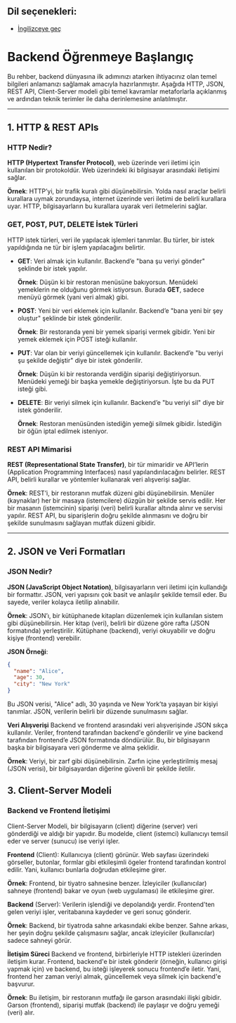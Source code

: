 ## Dil seçenekleri:
- [İngilizceye geç](README.md)

# Backend Öğrenmeye Başlangıç

Bu rehber, backend dünyasına ilk adımınızı atarken ihtiyacınız olan temel bilgileri anlamanızı sağlamak amacıyla hazırlanmıştır. Aşağıda HTTP, JSON, REST API, Client-Server modeli gibi temel kavramlar metaforlarla açıklanmış ve ardından teknik terimler ile daha derinlemesine anlatılmıştır.

---

## 1. HTTP & REST APIs

### **HTTP Nedir?**
**HTTP (Hypertext Transfer Protocol)**, web üzerinde veri iletimi için kullanılan bir protokoldür. Web üzerindeki iki bilgisayar arasındaki iletişimi sağlar.

**Örnek**: HTTP’yi, bir trafik kuralı gibi düşünebilirsin. Yolda nasıl araçlar belirli kurallara uymak zorundaysa, internet üzerinde veri iletimi de belirli kurallara uyar. HTTP, bilgisayarların bu kurallara uyarak veri iletmelerini sağlar.

### **GET, POST, PUT, DELETE İstek Türleri**
HTTP istek türleri, veri ile yapılacak işlemleri tanımlar. Bu türler, bir istek yapıldığında ne tür bir işlem yapılacağını belirtir.

- **GET**: Veri almak için kullanılır. Backend’e "bana şu veriyi gönder" şeklinde bir istek yapılır.
  
  **Örnek**: Düşün ki bir restoran menüsüne bakıyorsun. Menüdeki yemeklerin ne olduğunu görmek istiyorsun. Burada **GET**, sadece menüyü görmek (yani veri almak) gibi.

- **POST**: Yeni bir veri eklemek için kullanılır. Backend’e "bana yeni bir şey oluştur" şeklinde bir istek gönderilir.
  
  **Örnek**: Bir restoranda yeni bir yemek siparişi vermek gibidir. Yeni bir yemek eklemek için POST isteği kullanılır.

- **PUT**: Var olan bir veriyi güncellemek için kullanılır. Backend’e "bu veriyi şu şekilde değiştir" diye bir istek gönderilir.
  
  **Örnek**: Düşün ki bir restoranda verdiğin siparişi değiştiriyorsun. Menüdeki yemeği bir başka yemekle değiştiriyorsun. İşte bu da PUT isteği gibi.

- **DELETE**: Bir veriyi silmek için kullanılır. Backend’e "bu veriyi sil" diye bir istek gönderilir.
  
  **Örnek**: Restoran menüsünden istediğin yemeği silmek gibidir. İstediğin bir öğün iptal edilmek isteniyor.

### **REST API Mimarisi**
**REST (Representational State Transfer)**, bir tür mimaridir ve API’lerin (Application Programming Interfaces) nasıl yapılandırılacağını belirler. REST API, belirli kurallar ve yöntemler kullanarak veri alışverişi sağlar.

**Örnek**: REST’i, bir restoranın mutfak düzeni gibi düşünebilirsin. Menüler (kaynaklar) her bir masaya (istemcilere) düzgün bir şekilde servis edilir. Her bir masanın (istemcinin) siparişi (veri) belirli kurallar altında alınır ve servisi yapılır. REST API, bu siparişlerin doğru şekilde alınmasını ve doğru bir şekilde sunulmasını sağlayan mutfak düzeni gibidir.

---

## 2. JSON ve Veri Formatları

### **JSON Nedir?**
**JSON (JavaScript Object Notation)**, bilgisayarların veri iletimi için kullandığı bir formattır. JSON, veri yapısını çok basit ve anlaşılır şekilde temsil eder. Bu sayede, veriler kolayca iletilip alınabilir.

**Örnek**: JSON’ı, bir kütüphanede kitapları düzenlemek için kullanılan sistem gibi düşünebilirsin. Her kitap (veri), belirli bir düzene göre rafta (JSON formatında) yerleştirilir. Kütüphane (backend), veriyi okuyabilir ve doğru kişiye (frontend) verebilir.

**JSON Örneği**:

```json
{
  "name": "Alice",
  "age": 30,
  "city": "New York"
}
```
Bu JSON verisi, "Alice" adlı, 30 yaşında ve New York’ta yaşayan bir kişiyi tanımlar. JSON, verilerin belirli bir düzende sunulmasını sağlar.

**Veri Alışverişi**
Backend ve frontend arasındaki veri alışverişinde JSON sıkça kullanılır. Veriler, frontend tarafından backend'e gönderilir ve yine backend tarafından frontend’e JSON formatında döndürülür. Bu, bir bilgisayarın başka bir bilgisayara veri gönderme ve alma şeklidir.

**Örnek**: Veriyi, bir zarf gibi düşünebilirsin. Zarfın içine yerleştirilmiş mesaj (JSON verisi), bir bilgisayardan diğerine güvenli bir şekilde iletilir.

## 3. Client-Server Modeli
### **Backend ve Frontend İletişimi** ### 
Client-Server Modeli, bir bilgisayarın (client) diğerine (server) veri gönderdiği ve aldığı bir yapıdır. Bu modelde, client (istemci) kullanıcıyı temsil eder ve server (sunucu) ise veriyi işler.

**Frontend** (Client): Kullanıcıya (client) görünür. Web sayfası üzerindeki görseller, butonlar, formlar gibi etkileşimli ögeler frontend tarafından kontrol edilir. Yani, kullanıcı bunlarla doğrudan etkileşime girer.

**Örnek**: Frontend, bir tiyatro sahnesine benzer. İzleyiciler (kullanıcılar) sahneye (frontend) bakar ve oyun (web uygulaması) ile etkileşime girer.

**Backend** (Server): Verilerin işlendiği ve depolandığı yerdir. Frontend'ten gelen veriyi işler, veritabanına kaydeder ve geri sonuç gönderir.

**Örnek**: Backend, bir tiyatroda sahne arkasındaki ekibe benzer. Sahne arkası, her şeyin doğru şekilde çalışmasını sağlar, ancak izleyiciler (kullanıcılar) sadece sahneyi görür.

**İletişim Süreci**
Backend ve frontend, birbirleriyle HTTP istekleri üzerinden iletişim kurar. Frontend, backend'e bir istek gönderir (örneğin, kullanıcı girişi yapmak için) ve backend, bu isteği işleyerek sonucu frontend’e iletir. Yani, frontend her zaman veriyi almak, güncellemek veya silmek için backend'e başvurur.

**Örnek**: Bu iletişim, bir restoranın mutfağı ile garson arasındaki ilişki gibidir. Garson (frontend), siparişi mutfak (backend) ile paylaşır ve doğru yemeği (veri) alır.

